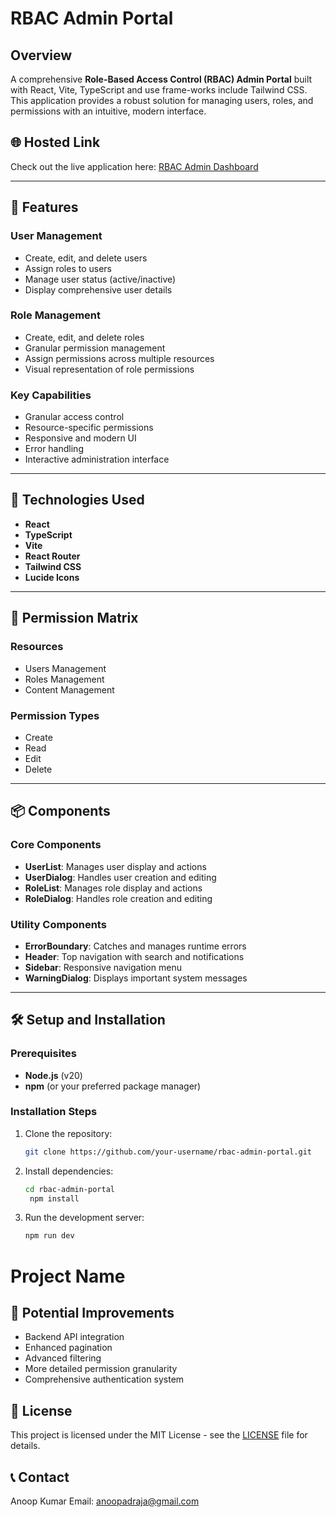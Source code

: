 # RBAC Admin Portal

##  Overview

A comprehensive **Role-Based Access Control (RBAC) Admin Portal** built with React, Vite, TypeScript and use frame-works include Tailwind CSS. This application provides a robust solution for managing users, roles, and permissions with an intuitive, modern interface.

## 🌐 Hosted Link
Check out the live application here: [RBAC Admin Dashboard](https://rbac-admin-dashboard-eta.vercel.app/)

---

## 🌟 Features

### **User Management**
- Create, edit, and delete users
- Assign roles to users
- Manage user status (active/inactive)
- Display comprehensive user details

### **Role Management**
- Create, edit, and delete roles
- Granular permission management
- Assign permissions across multiple resources
- Visual representation of role permissions

### **Key Capabilities**
- Granular access control
- Resource-specific permissions
- Responsive and modern UI
- Error handling
- Interactive administration interface

---

## 🚀 Technologies Used
- **React**
- **TypeScript**
- **Vite**
- **React Router**
- **Tailwind CSS**
- **Lucide Icons**

---

## 🔐 Permission Matrix

### **Resources**
- Users Management
- Roles Management
- Content Management

### **Permission Types**
- Create
- Read
- Edit  
- Delete

---

## 📦 Components

### **Core Components**
- **UserList**: Manages user display and actions
- **UserDialog**: Handles user creation and editing
- **RoleList**: Manages role display and actions
- **RoleDialog**: Handles role creation and editing

### **Utility Components**
- **ErrorBoundary**: Catches and manages runtime errors
- **Header**: Top navigation with search and notifications
- **Sidebar**: Responsive navigation menu
- **WarningDialog**: Displays important system messages

---

## 🛠 Setup and Installation

### **Prerequisites**
- **Node.js** (v20)
- **npm** (or your preferred package manager)

### **Installation Steps**
1. Clone the repository:
   ```bash
   git clone https://github.com/your-username/rbac-admin-portal.git

2. Install dependencies:
   ```bash
   cd rbac-admin-portal
    npm install

3. Run the development server:
   ```bash
   npm run dev

# Project Name

## 🚧 Potential Improvements

- Backend API integration
- Enhanced pagination
- Advanced filtering
- More detailed permission granularity
- Comprehensive authentication system

## 📝 License

This project is licensed under the MIT License - see the [LICENSE](LICENSE) file for details.

## 📞 Contact

Anoop Kumar 
Email: [anoopadraja@gmail.com](mailto:anoopadraja@gmail.com)

